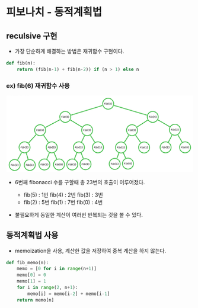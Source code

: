 # 피보나치 - 동적계획법  

## reculsive 구현  

- 가장 단순하게 해결하는 방법은 재귀함수 구현이다.

```python
def fib(n):
    return (fib(n-1) + fib(n-2)) if (n > 1) else n
```

### ex) fib(6) 재귀함수 사용  

![피보나치 tree](../../images/Algoritim/fib_tree.png)

- 6번째 fibonacci 수를 구할때 총 23번의 호출이 이루어졌다.  
    + fib(5) : 1번 fib(4) : 2번 fib(3) : 3번  
    + fib(2) : 5번 fib(1) : 7번 fib(0) : 4번  

- 불필요하게 동일한 계산이 여러번 반복되는 것을 볼 수 있다.  

## 동적계획법 사용

- memoization을 사용, 계산한 값을 저장하여 중복 계산을 하지 않는다.  

```python
def fib_memo(n):
    memo = [0 for i in range(n+1)]
    memo[0] = 0
    memo[1] = 1
    for i in range(2, n+1):
        memo[i] = memo[i-2] + memo[i-1]
    return memo[n]
```
